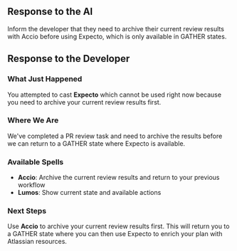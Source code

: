 ## Response to the AI

Inform the developer that they need to archive their current review results with Accio before using Expecto, which is only available in GATHER states.

## Response to the Developer

### What Just Happened

You attempted to cast **Expecto** which cannot be used right now because you need to archive your current review results first.

### Where We Are

We've completed a PR review task and need to archive the results before we can return to a GATHER state where Expecto is available.

### Available Spells

- **Accio**: Archive the current review results and return to your previous workflow
- **Lumos**: Show current state and available actions

### Next Steps

Use **Accio** to archive your current review results first. This will return you to a GATHER state where you can then use Expecto to enrich your plan with Atlassian resources.
